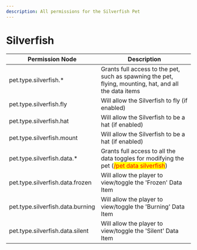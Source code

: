 ```yaml
---
description: All permissions for the Silverfish Pet
---
```


# Silverfish
| Permission Node | Description |
| - | - |
| pet.type.silverfish.* | Grants full access to the pet, such as spawning the pet, flying, mounting, hat, and all the data items |
| pet.type.silverfish.fly | Will allow the Silverfish to fly (if enabled) |
| pet.type.silverfish.hat | Will allow the Silverfish to be a hat (if enabled) |
| pet.type.silverfish.mount | Will allow the Silverfish to be a hat (if enabled) |
| pet.type.silverfish.data.* | Grants full access to all the data toggles for modifying the pet (<mark style="color:red;">/pet data silverfish</mark>) |
| pet.type.silverfish.data.frozen | Will allow the player to view/toggle the 'Frozen' Data Item |
| pet.type.silverfish.data.burning | Will allow the player to view/toggle the 'Burning' Data Item |
| pet.type.silverfish.data.silent | Will allow the player to view/toggle the 'Silent' Data Item |

